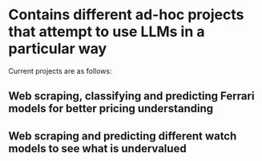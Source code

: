 # Contains different ad-hoc projects that attempt to use LLMs in a particular way

Current projects are as follows:

## Web scraping, classifying and predicting Ferrari models for better pricing understanding


## Web scraping and predicting different watch models to see what is undervalued